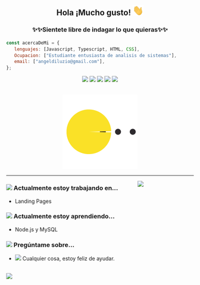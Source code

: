 <p align="center" width="300">
  <h2 align="center" with="200"> Hola ¡Mucho gusto!  <img src="https://github.com/SatYu26/SatYu26/blob/master/Assets/Hi.gif" width="29px"></h2>
  <h3 align="center" with="250">✨✨Sientete libre de indagar lo que quieras✨✨</h3>
</p>

```javascript
const acercaDeMi = {
   lenguajes: [Javascript, Typescript, HTML, CSS],
   Ocupacion: ["Estudiante entusiasta de analisis de sistemas"],
   email: ["angeldiluzio@gmail.com"],
};
```
<p align="center">
  <img src = "https://img.shields.io/badge/-HTML5-E34F26?style=flat&logo=html5&logoColor=white"> <img src = "https://img.shields.io/badge/-CSS3-1572B6?style=flat&logo=css3&logoColor=white">
  <img src="https://img.shields.io/badge/-JavaScript-eed718?style=flat&logo=javascript&logoColor=ffffff">
  <img src="http://img.shields.io/badge/-Git-F1502F?style=flat&logo=git&logoColor=FFFFFF">
  <img src="http://img.shields.io/badge/-Github-000000?style=flat&logo=github&logoColor=FFFFFF">
</p>

<div align="center">
	<br>
	<img src="https://raw.githubusercontent.com/Aniket965/Aniket965/master/pacman.svg?sanitize=true" width="200" height="200">
</div>

<hr>

<img src="https://media.tenor.com/images/df8c44a1d20ab367fdcb21880985fd33/tenor.gif" align="right"  width="30%"/>

### <img src="https://raw.githubusercontent.com/alexnaiman/alexnaiman/master/resources/PusheenCompute.gif" width="70px" /> Actualmente estoy trabajando en...
-  Landing Pages
### <img src="https://raw.githubusercontent.com/alexnaiman/alexnaiman/master/resources/Confused_Dog.gif" height="50px" /> Actualmente estoy aprendiendo...
- Node.js y MySQL
### <img src="https://raw.githubusercontent.com/alexnaiman/alexnaiman/master/resources/question.png" width="50px" />  Pregúntame sobre...
- <img src="https://raw.githubusercontent.com/alexnaiman/alexnaiman/master/resources/chat.gif" height="35px" /> Cualquier cosa, estoy feliz de ayudar.

<br>
<img src="https://imgur.com/rilHVxA.png"/>
